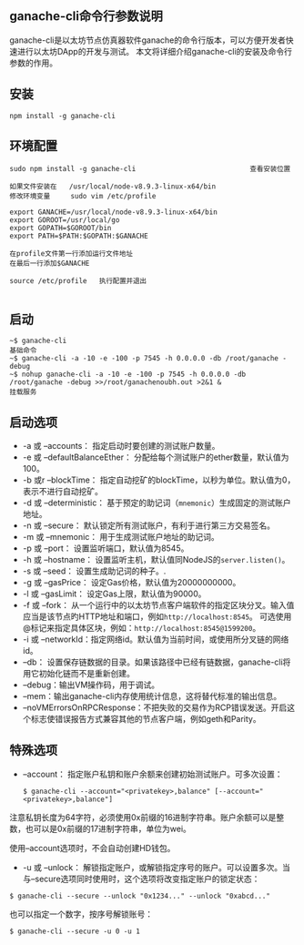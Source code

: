 ## ganache-cli命令行参数说明

ganache-cli是以太坊节点仿真器软件ganache的命令行版本，可以方便开发者快速进行以太坊DApp的开发与测试。 本文将详细介绍ganache-cli的安装及命令行参数的作用。



## 安装

```
npm install -g ganache-cli
```



## 环境配置

```
sudo npm install -g ganache-cli                            查看安装位置

如果文件安装在   /usr/local/node-v8.9.3-linux-x64/bin 
修改环境变量     sudo vim /etc/profile

export GANACHE=/usr/local/node-v8.9.3-linux-x64/bin
export GOROOT=/usr/local/go
export GOPATH=$GOROOT/bin
export PATH=$PATH:$GOPATH:$GANACHE

在profile文件第一行添加运行文件地址
在最后一行添加$GANACHE

source /etc/profile   执行配置并退出
 
```



## 启动

```
~$ ganache-cli                                                         基础命令
~$ ganache-cli -a -10 -e -100 -p 7545 -h 0.0.0.0 -db /root/ganache -debug  
~$ nohup ganache-cli -a -10 -e -100 -p 7545 -h 0.0.0.0 -db /root/ganache -debug >>/root/ganachenoubh.out >2&1 &                                         挂载服务
```



## 启动选项

- -a 或 –accounts： 指定启动时要创建的测试账户数量。
- -e 或 –defaultBalanceEther： 分配给每个测试账户的ether数量，默认值为100。
- -b 或r –blockTime： 指定自动挖矿的blockTime，以秒为单位。默认值为0，表示不进行自动挖矿。
- -d 或 –deterministic： 基于预定的助记词（`mnemonic`）生成固定的测试账户地址。
- -n 或 –secure： 默认锁定所有测试账户，有利于进行第三方交易签名。
- -m 或 –mnemonic： 用于生成测试账户地址的助记词。
- -p 或 –port： 设置监听端口，默认值为8545。
- -h 或 –hostname： 设置监听主机，默认值同NodeJS的`server.listen()`。
- -s 或 –seed： 设置生成助记词的种子。.
- -g 或 –gasPrice： 设定Gas价格，默认值为20000000000。
- -l 或 –gasLimit： 设定Gas上限，默认值为90000。
- -f 或 –fork： 从一个运行中的以太坊节点客户端软件的指定区块分叉。输入值应当是该节点旳HTTP地址和端口，例如`http://localhost:8545`。 可选使用@标记来指定具体区块，例如：`http://localhost:8545@1599200`。
- -i 或 –networkId：指定网络id。默认值为当前时间，或使用所分叉链的网络id。
- –db： 设置保存链数据的目录。如果该路径中已经有链数据，ganache-cli将用它初始化链而不是重新创建。
- –debug：输出VM操作码，用于调试。
- –mem：输出ganache-cli内存使用统计信息，这将替代标准的输出信息。
- –noVMErrorsOnRPCResponse：不把失败的交易作为RCP错误发送。开启这个标志使错误报告方式兼容其他的节点客户端，例如geth和Parity。

## 特殊选项

- –account： 指定账户私钥和账户余额来创建初始测试账户。可多次设置：

  ```
  $ ganache-cli --account="<privatekey>,balance" [--account="<privatekey>,balance"]
  ```

注意私钥长度为64字符，必须使用0x前缀的16进制字符串。账户余额可以是整数，也可以是0x前缀的17进制字符串，单位为wei。

使用–account选项时，不会自动创建HD钱包。

- -u 或 –unlock： 解锁指定账户，或解锁指定序号的账户。可以设置多次。当与–secure选项同时使用时，这个选项将改变指定账户的锁定状态：

```
$ ganache-cli --secure --unlock "0x1234..." --unlock "0xabcd..."
```

也可以指定一个数字，按序号解锁账号：

```
$ ganache-cli --secure -u 0 -u 1
```